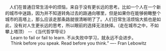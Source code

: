 <br>&emsp;人们在普通日常生活中的烦恼，来自于没有更长远的思考。比如一个人在一个新的城市中迷路，因为并不知道转角过去的路通向哪里，但是如果你在能够俯瞰整个城市的高塔上，那么应该走那条路就很清晰明了了。人们日常生活烦恼大抵也是如此，没有对人生更长远的思考，所以眼前的选择无法抉择。（走在城市之中，不如攀上塔顶）              -- 《当代哲学导论》<br>&emsp;
Learn to fail or fail to learn.  不从失败中学习，就永远不会进步。<br>&emsp;
Think before you speak. Read before you think.”         —- Fran Lebowitz